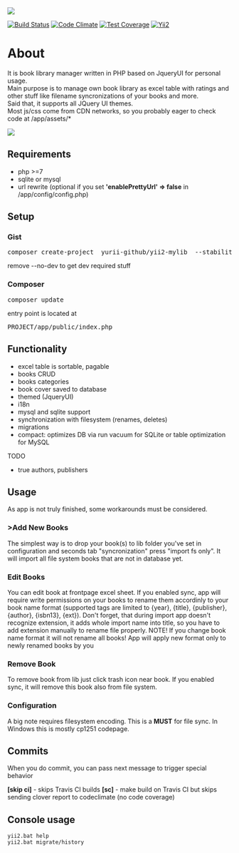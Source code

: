 
<img src="http://gregfranko.com/images/jqueryui.png"/> 

[![Build Status](https://travis-ci.org/yurii-github/yii2-mylib.svg?branch=master)](https://travis-ci.org/yurii-github/yii2-mylib) [![Code Climate](https://codeclimate.com/github/yurii-github/yii2-mylib/badges/gpa.svg)](https://codeclimate.com/github/yurii-github/yii2-mylib) [![Test Coverage](https://codeclimate.com/github/yurii-github/yii2-mylib/badges/coverage.svg)](https://codeclimate.com/github/yurii-github/yii2-mylib/coverage) [![Yii2](https://img.shields.io/badge/Powered_by-Yii_Framework-green.svg?style=flat)](http://www.yiiframework.com/)

# About

It is book library manager written in PHP based on JqueryUI for personal usage.  
Main purpose is to manage own book library as excel table with ratings and other stuff like filename syncronizations of your books and more.  
Said that, it supports all JQuery UI themes.  
Most js/css come from CDN networks, so you probably eager to check code at /app/assets/*

<img src="https://s26.postimg.org/3rs1svuyv/index.png" />  


## Requirements

- php >=7
- sqlite or mysql
- url rewrite (optional if you set **'enablePrettyUrl' => false** in /app/config/config.php)

## Setup

### Gist

<pre>composer create-project  yurii-github/yii2-mylib  --stability=dev --no-dev</pre>
remove --no-dev to get dev required stuff

### Composer

<pre>composer update</pre>

entry point is located at
<pre>PROJECT/app/public/index.php</pre>


## Functionality

- excel table is sortable, pagable
- books CRUD
- books categories
- book cover saved to database
- themed (JqueryUI)
- i18n
- mysql and sqlite support
- synchronization with filesystem (renames, deletes)
- migrations
- compact: optimizes DB via run vacuum for SQLite or table optimization for MySQL
 

TODO

- true authors, publishers
</pre>


## Usage

As app is not truly finished, some workarounds must be considered.

### >Add New Books
The simplest way is to drop your book(s) to lib folder you've set in configuration and seconds tab "syncronization" press "import fs only". It will import all file system books that are not in database yet.

### Edit Books
You can edit book at frontpage excel sheet.
If you enabled sync, app will require write permissions on your books to rename them accordinly to your book name format (supported tags are limited to {year}, {title}, {publisher}, {author}, {isbn13}, {ext}). Don't forget, that during import app doesn't recognize extension, it adds whole import name into title, so you have to add extension manually to rename file properly.
NOTE! If you change book name format it will not rename all books! App will apply new format only to newly renamed books by you

### Remove Book
To remove book from lib just click trash icon near book.
If you enabled sync, it will remove this book also from file system.

### Configuration

A big note requires filesystem encoding. This is a **MUST** for file sync. In Windows this is mostly cp1251 codepage.


## Commits

When you do commit, you can pass next message to trigger special behavior

**[skip ci]**  - skips Travis CI builds
**[sc]** - make build on Travis CI but skips sending clover report to codeclimate (no code coverage)



## Console usage

```yii2.bat help```  
```yii2.bat migrate/history```